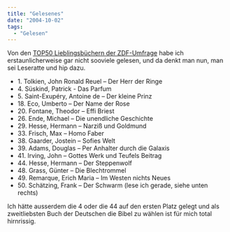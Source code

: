 ```yaml
---
title: "Gelesenes"
date: "2004-10-02"
tags:
  - "Gelesen"
---
```


Von den [TOP50 Lieblingsbüchern der ZDF-Umfrage](http://www.zdf.de/ZDFde/inhalt/11/0,1872,2130667,00.html) habe ich erstaunlicherweise gar nicht sooviele gelesen, und da denkt man nun, man sei Leseratte und hip dazu.

- 1\. Tolkien, John Ronald Reuel – Der Herr der Ringe
- 4\. Süskind, Patrick - Das Parfum
- 5\. Saint-Exupéry, Antoine de – Der kleine Prinz
- 18\. Eco, Umberto – Der Name der Rose
- 20\. Fontane, Theodor – Effi Briest
- 26\. Ende, Michael – Die unendliche Geschichte
- 29\. Hesse, Hermann – Narziß und Goldmund
- 33\. Frisch, Max – Homo Faber
- 38\. Gaarder, Jostein – Sofies Welt
- 39\. Adams, Douglas – Per Anhalter durch die Galaxis
- 41\. Irving, John – Gottes Werk und Teufels Beitrag
- 44\. Hesse, Hermann – Der Steppenwolf
- 48\. Grass, Günter – Die Blechtrommel
- 49\. Remarque, Erich Maria – Im Westen nichts Neues
- 50\. Schätzing, Frank – Der Schwarm (lese ich gerade, siehe unten rechts)

Ich hätte ausserdem die 4 oder die 44 auf den ersten Platz gelegt und als zweitliebsten Buch der Deutschen die Bibel zu wählen ist für mich total hirnrissig.
